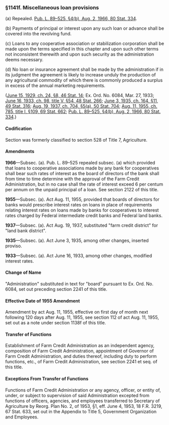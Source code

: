 ### §1141f. Miscellaneous loan provisions ###

[]()

(a) Repealed. [Pub. L. 89–525, §4(b), Aug. 2, 1966, 80 Stat. 334](/statviewer.htm?volume=80&page=334).

[]()

(b) Payments of principal or interest upon any such loan or advance shall be covered into the revolving fund.

[]()

(c) Loans to any cooperative association or stabilization corporation shall be made upon the terms specified in this chapter and upon such other terms not inconsistent therewith and upon such security as the administration deems necessary.

[]()

(d) No loan or insurance agreement shall be made by the administration if in its judgment the agreement is likely to increase unduly the production of any agricultural commodity of which there is commonly produced a surplus in excess of the annual marketing requirements.

([June 15, 1929, ch. 24, §8, 46 Stat. 14](/statviewer.htm?volume=46&page=14); Ex. Ord. No. 6084, Mar. 27, 1933; [June 16, 1933, ch. 98, title V, §54, 48 Stat. 266](/statviewer.htm?volume=48&page=266); [June 3, 1935, ch. 164, §11, 49 Stat. 316](/statviewer.htm?volume=49&page=316); [Aug. 19, 1937, ch. 704, §5(a), 50 Stat. 704](/statviewer.htm?volume=50&page=704); [Aug. 11, 1955, ch. 785, title I, §109, 69 Stat. 662](/statviewer.htm?volume=69&page=662); [Pub. L. 89–525, §4(b), Aug. 2, 1966, 80 Stat. 334](/statviewer.htm?volume=80&page=334).)

#### Codification ####

Section was formerly classified to section 528 of Title 7, Agriculture.

#### Amendments ####

**1966**—Subsec. (a). Pub. L. 89–525 repealed subsec. (a) which provided that loans to cooperative associations made by any bank for cooperatives shall bear such rates of interest as the board of directors of the bank shall from time to time determine with the approval of the Farm Credit Administration, but in no case shall the rate of interest exceed 6 per centum per annum on the unpaid principal of a loan. See section 2122 of this title.

**1955**—Subsec. (a). Act Aug. 11, 1955, provided that boards of directors for banks would prescribe interest rates on loans in place of requirements relating interest rates on loans made by banks for cooperatives to interest rates charged by Federal intermediate credit banks and Federal land banks.

**1937**—Subsec. (a). Act Aug. 19, 1937, substituted "farm credit district" for "land bank district".

**1935**—Subsec. (a). Act June 3, 1935, among other changes, inserted proviso.

**1933**—Subsec. (a). Act June 16, 1933, among other changes, modified interest rates.

#### Change of Name ####

"Administration" substituted in text for "board" pursuant to Ex. Ord. No. 6084, set out preceding section 2241 of this title.

#### Effective Date of 1955 Amendment ####

Amendment by act Aug. 11, 1955, effective on first day of month next following 120 days after Aug. 11, 1955, see section 112 of act Aug. 11, 1955, set out as a note under section 1138f of this title.

#### Transfer of Functions ####

Establishment of Farm Credit Administration as an independent agency, composition of Farm Credit Administration, appointment of Governor of Farm Credit Administration, and duties thereof, including duty to perform functions, etc., of Farm Credit Administration, see section 2241 et seq. of this title.

#### Exceptions From Transfer of Functions ####

Functions of Farm Credit Administration or any agency, officer, or entity of, under, or subject to supervision of said Administration excepted from functions of officers, agencies, and employees transferred to Secretary of Agriculture by Reorg. Plan No. 2, of 1953, §1, eff. June 4, 1953, 18 F.R. 3219, 67 Stat. 633, set out in the Appendix to Title 5, Government Organization and Employees.